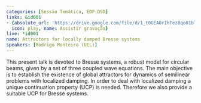 ```yaml
---
categories: [Sessão Temática, EDP-DSD]
links: &id001
- {absolute_url: 'https://drive.google.com/file/d/1_t0GEAOrIhTez8qo01blxtZ5jh-QD_KG/view?usp=sharing',
  icon: play, name: Assistir gravação}
live: *id001
name: Attractors for locally damped Bresse systems
speakers: [Rodrigo Monteiro (UEL)]
---
```


This present talk is devoted to Bresse systems, a robust model for circular beams, given by a set of three coupled wave equations. The main objective is to establish the existence of global attractors for dynamics of semilinear problems with localized damping. In order to deal with localized damping a unique continuation property (UCP) is needed. Therefore we also provide a suitable UCP for Bresse systems.